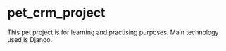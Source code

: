 # pet_crm_project
This pet project is for learning and practising purposes. Main technology used is Django.

